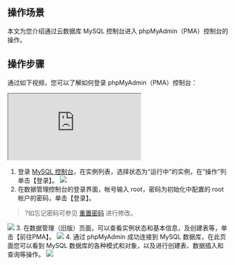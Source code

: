 
## 操作场景
本文为您介绍通过云数据库 MySQL 控制台进入 phpMyAdmin（PMA）控制台的操作。

## 操作步骤
通过如下视频，您可以了解如何登录 phpMyAdmin（PMA）控制台：
<div class="doc-video-mod"><iframe src="https://cloud.tencent.com/edu/learning/quick-play/2525-42989?source=gw.doc.media&withPoster=1&notip=1"></iframe></div>

1. 登录 [MySQL 控制台](https://console.cloud.tencent.com/cdb)，在实例列表，选择状态为“运行中”的实例，在“操作”列单击【登录】。
![](https://main.qcloudimg.com/raw/e1916da2acae06f24880bbe448f8c09f.png)
2. 在数据管理控制台的登录界面，帐号输入 root，密码为初始化中配置的 root 帐户的密码，单击【登录】。
>?如忘记密码可参见 [重置密码](https://cloud.tencent.com/document/product/236/10305) 进行修改。
>
![](https://main.qcloudimg.com/raw/0769b3e039524cff636ff88eea319c54.png)
3. 在数据管理（旧版）页面，可以查看实例状态和基本信息，及创建表等，单击【前往PMA】。
![](https://main.qcloudimg.com/raw/de5061bdab25baf80d7a2e733c65722c.png)
4. 通过 phpMyAdmin 成功连接到 MySQL 数据库，在此页面您可以看到 MySQL 数据库的各种模式和对象，以及进行创建表、数据插入和查询等操作。
![](https://main.qcloudimg.com/raw/73f1f0b6fb0bfaf29e1b0939c8239dce.png)
